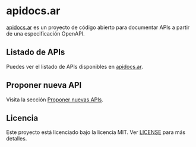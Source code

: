 # apidocs.ar

[apidocs.ar](https://apidocs.ar) es un proyecto de código abierto para documentar APIs a partir de una especificación OpenAPI.

## Listado de APIs

Puedes ver el listado de APIs disponibles en [apidocs.ar](https://apidocs.ar).

## Proponer nueva API

Visita la sección [Proponer nuevas APIs](https://apidocs.ar/proponer-api.html).

## Licencia

Este proyecto está licenciado bajo la licencia MIT. Ver [LICENSE](LICENSE) para más detalles.
